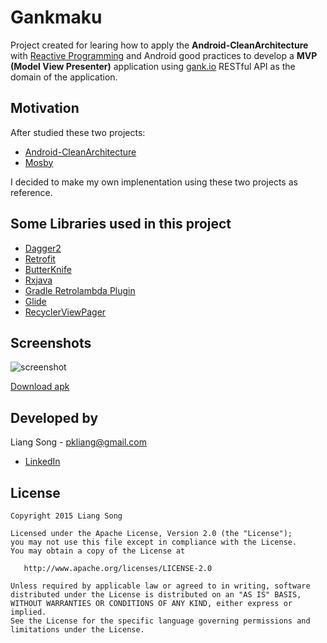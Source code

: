 Gankmaku
=========
 
 Project created for learing how to apply the **Android-CleanArchitecture** with [Reactive Programming](https://gist.github.com/staltz/868e7e9bc2a7b8c1f754) and Android good practices to develop a **MVP (Model View Presenter)** application using [gank.io](http://gank.io/) RESTful API as the domain of the application.
 
Motivation
----
After studied these two projects:

- [Android-CleanArchitecture](https://github.com/android10/Android-CleanArchitecture)
- [Mosby](https://github.com/sockeqwe/mosby)

I decided to make my own implenentation using these two projects as reference.
 
Some Libraries used in this project
----

- [Dagger2](https://github.com/google/dagger)
- [Retrofit](http://square.github.io/retrofit)
- [ButterKnife](http://jakewharton.github.io/butterknife)
- [Rxjava](https://github.com/ReactiveX/RxJava)
- [Gradle Retrolambda Plugin](https://github.com/evant/gradle-retrolambda)
- [Glide](https://github.com/bumptech/glide)
- [RecyclerViewPager](https://github.com/lsjwzh/RecyclerViewPager)

Screenshots
----
![screenshot](./art/gankmaku.gif "Screenshot")

[Download apk](./app/gankmaku.apk)

Developed by
---
Liang Song - <pkliang@gmail.com>

* [LinkedIn](https://fi.linkedin.com/pub/liang-song/31/1a1/a23)

License
----
```
Copyright 2015 Liang Song

Licensed under the Apache License, Version 2.0 (the "License");
you may not use this file except in compliance with the License.
You may obtain a copy of the License at

   http://www.apache.org/licenses/LICENSE-2.0

Unless required by applicable law or agreed to in writing, software
distributed under the License is distributed on an "AS IS" BASIS,
WITHOUT WARRANTIES OR CONDITIONS OF ANY KIND, either express or implied.
See the License for the specific language governing permissions and
limitations under the License.
```
